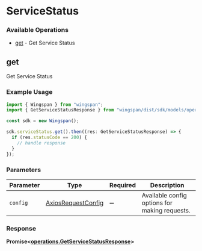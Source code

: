 # ServiceStatus

### Available Operations

* [get](#get) - Get Service Status

## get

Get Service Status

### Example Usage

```typescript
import { Wingspan } from "wingspan";
import { GetServiceStatusResponse } from "wingspan/dist/sdk/models/operations";

const sdk = new Wingspan();

sdk.serviceStatus.get().then((res: GetServiceStatusResponse) => {
  if (res.statusCode == 200) {
    // handle response
  }
});
```

### Parameters

| Parameter                                                    | Type                                                         | Required                                                     | Description                                                  |
| ------------------------------------------------------------ | ------------------------------------------------------------ | ------------------------------------------------------------ | ------------------------------------------------------------ |
| `config`                                                     | [AxiosRequestConfig](https://axios-http.com/docs/req_config) | :heavy_minus_sign:                                           | Available config options for making requests.                |


### Response

**Promise<[operations.GetServiceStatusResponse](../../models/operations/getservicestatusresponse.md)>**

